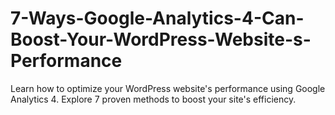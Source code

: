 # 7-Ways-Google-Analytics-4-Can-Boost-Your-WordPress-Website-s-Performance
Learn how to optimize your WordPress website's performance using Google Analytics 4. Explore 7 proven methods to boost your site's efficiency.
